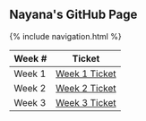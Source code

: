 ## Nayana's GitHub Page
{% include navigation.html %}


|Week #|Ticket|
|----|---------|
|Week 1|[Week 1 Ticket](https://github.com/Nayanav/indiv.github.io/issues/1)|
|Week 2|[Week 2 Ticket](https://github.com/Nayanav/indiv.github.io/issues/3)|
|Week 3|[Week 3 Ticket](https://github.com/Nayanav/indiv.github.io/issues/4)|
